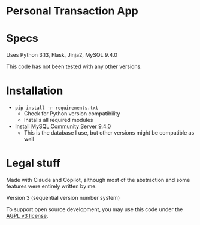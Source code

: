# Personal Transaction App

# Specs
Uses Python 3.13, Flask, Jinja2, MySQL 9.4.0

This code has not been tested with any other versions.

# Installation
- `pip install -r requirements.txt`
    - Check for Python version compatibility
    - Installs all required modules
- Install [MySQL Community Server 9.4.0](https://dev.mysql.com/downloads/mysql/)
    - This is the database I use, but other versions might be compatible as well

# Legal stuff
Made with Claude and Copilot, although most of the abstraction and some features were entirely written by me.

Version 3 (sequential version number system)

To support open source development, you may use this code under the [AGPL v3 license](LICENSE).